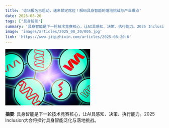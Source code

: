 ```yaml
---
title: '论坛报名已启动，速来锁定席位！解码具身智能的落地挑战与产业爆点'
date: 2025-08-20
tags: ["具身智能"]
summary: '具身智能是下一轮技术竞赛核心，让AI具感知、决策、执行能力。2025 Inclusion大会将探讨具身智能泛化与落地挑战。'
image: 'images/articles/2025_08_20/005.jpg'
link: 'https://www.jiqizhixin.com/articles/2025-08-20-6'
---
```

![论坛报名已启动，速来锁定席位！解码具身智能的落地挑战与产业爆点](images/articles/2025_08_20/005.jpg)

**摘要**: 具身智能是下一轮技术竞赛核心，让AI具感知、决策、执行能力。2025 Inclusion大会将探讨具身智能泛化与落地挑战。
